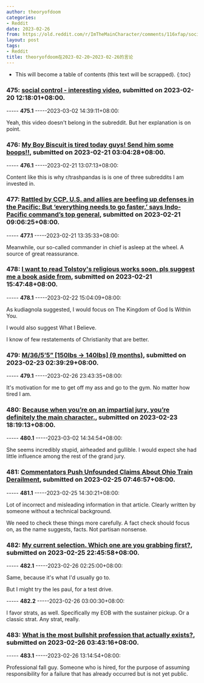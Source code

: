 ```yaml
---
author: theoryofdoom
categories:
- Reddit
date: 2023-02-26
from: https://old.reddit.com/r/ImTheMainCharacter/comments/116xfap/social_control_interesting_video/
layout: post
tags:
- Reddit
title: theoryofdoom在2023-02-20~2023-02-26的言论
---
```


* This will become a table of contents (this text will be scrapped).
{:toc}

### 475: [social control - interesting video](https://old.reddit.com/r/ImTheMainCharacter/comments/116xfap/social_control_interesting_video/), submitted on 2023-02-20 12:18:01+08:00.

----- __475.1__ -----2023-03-02 14:39:11+08:00:

Yeah, this video doesn't belong in the subreddit.  But her explanation is on point.

### 476: [My Boy Biscuit is tired today guys! Send him some boops!!](https://old.reddit.com/r/trashpandas/comments/117hffo/my_boy_biscuit_is_tired_today_guys_send_him_some/), submitted on 2023-02-21 03:04:28+08:00.

----- __476.1__ -----2023-02-21 13:07:13+08:00:

Content like this is why r/trashpandas is is one of three subreddits I am invested in.

### 477: [Rattled by CCP, U.S. and allies are beefing up defenses in the Pacific: But ‘everything needs to go faster,’ says Indo-Pacific command’s top general](https://old.reddit.com/r/NewColdWar/comments/117q97u/rattled_by_ccp_us_and_allies_are_beefing_up/), submitted on 2023-02-21 09:06:25+08:00.

----- __477.1__ -----2023-02-21 13:35:33+08:00:

Meanwhile, our so-called commander in chief is asleep at the wheel.  A source of great reassurance.

### 478: [I want to read Tolstoy's religious works soon, pls suggest me a book aside from](https://old.reddit.com/r/tolstoy/comments/117xtzv/i_want_to_read_tolstoys_religious_works_soon_pls/), submitted on 2023-02-21 15:47:48+08:00.

----- __478.1__ -----2023-02-22 15:04:09+08:00:

As kudiagnola suggested, I would focus on The Kingdom of God Is Within You.

I would also suggest What I Believe.

I know of few restatements of Christianity that are better.

### 479: [M/36/5’5” [150lbs -> 140lbs] (9 months)](https://old.reddit.com/r/GYM/comments/1197gta/m3655_150lbs_140lbs_9_months/), submitted on 2023-02-23 02:39:29+08:00.

----- __479.1__ -----2023-02-26 23:43:35+08:00:

It's motivation for me to get off my ass and go to the gym.  No matter how tired I am.

### 480: [Because when you’re on an impartial jury, you’re definitely the main character.](https://old.reddit.com/r/ImTheMainCharacter/comments/119ucl9/because_when_youre_on_an_impartial_jury_youre/), submitted on 2023-02-23 18:19:13+08:00.

----- __480.1__ -----2023-03-02 14:34:54+08:00:

She seems incredibly stupid, airheaded and gullible.  I would expect she had little influence among the rest of the grand jury.

### 481: [Commentators Push Unfounded Claims About Ohio Train Derailment](https://old.reddit.com/r/Disinfo/comments/11b5xet/commentators_push_unfounded_claims_about_ohio/), submitted on 2023-02-25 07:46:57+08:00.

----- __481.1__ -----2023-02-25 14:30:21+08:00:

Lot of incorrect and misleading information in that article.  Clearly written by someone without a technical background.  

We need to check these things more carefully.  A fact check should focus on, as the name suggests, facts.  Not partisan nonsense.

### 482: [My current selection. Which one are you grabbing first?](https://old.reddit.com/r/guitars/comments/11bmnew/my_current_selection_which_one_are_you_grabbing/), submitted on 2023-02-25 22:45:58+08:00.

----- __482.1__ -----2023-02-26 02:25:00+08:00:

Same, because it's what I'd usually go to.  

But I might try the les paul, for a test drive.

----- __482.2__ -----2023-02-26 03:00:30+08:00:

I favor strats, as well.  Specifically my EOB with the sustainer pickup.  Or a classic strat.  Any strat, really.

### 483: [What is the most bullshit profession that actually exists?](https://old.reddit.com/r/AskReddit/comments/11btq7y/what_is_the_most_bullshit_profession_that/), submitted on 2023-02-26 03:43:16+08:00.

----- __483.1__ -----2023-02-26 13:14:54+08:00:

Professional fall guy.  Someone who is hired, for the purpose of assuming responsibility for a failure that has already occurred but is not yet public.

